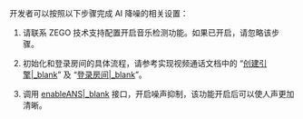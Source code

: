 开发者可以按照以下步骤完成 AI 降噪的相关设置：

1. 请联系 ZEGO 技术支持配置开启音乐检测功能。如果已开启，请忽略该步骤。

2. 初始化和登录房间的具体流程，请参考实现视频通话文档中的 “[创建引擎\|_blank](!Integration/Solution_Implementation#CreateEngine)” 及 “[登录房间\|_blank](!Integration/Solution_Implementation#createroom)”。

3. 调用 [enableANS\|_blank](@enableANS) 接口，开启噪声抑制，该功能开启后可以使人声更加清晰。


























